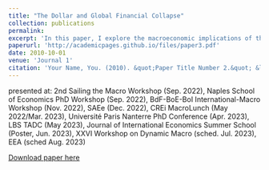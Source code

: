 ```yaml
---
title: "The Dollar and Global Financial Collapse"
collection: publications
permalink:
excerpt: 'In this paper, I explore the macroeconomic implications of the Fed acting as the international lender of last resort to foreign global banks during periods of crisis...'
paperurl: 'http://academicpages.github.io/files/paper3.pdf'
date: 2010-10-01
venue: 'Journal 1'
citation: 'Your Name, You. (2010). &quot;Paper Title Number 2.&quot; &lt;i&gt;Journal 1&lt;/i&gt;. 1(2).'
---
```

presented at: 2nd Sailing the Macro Workshop (Sep. 2022), Naples School of Economics PhD Workshop (Sep. 2022), BdF-BoE-BoI International-Macro Workshop (Nov. 2022), SAEe (Dec. 2022), CREi MacroLunch (May 2022/Mar. 2023), Université Paris Nanterre PhD Conference (Apr. 2023), LBS TADC (May 2023), Journal of International Economics Summer School (Poster, Jun. 2023), XXVI Workshop on Dynamic Macro (sched. Jul. 2023), EEA (sched Aug. 2023)

[Download paper here](http://academicpages.github.io/files/paper3.pdf)
